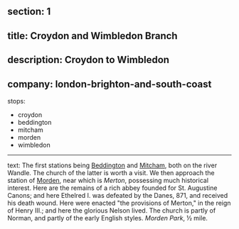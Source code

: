 ﻿section: 1
----
title:  Croydon and Wimbledon Branch
----
description: Croydon to Wimbledon
----
company: london-brighton-and-south-coast
----
stops:
- croydon
- beddington
- mitcham
- morden
- wimbledon
----
text: The first stations being [Beddington](/stations/beddington) and [Mitcham](/stations/mitcham), both on the river Wandle. The church of the latter is worth a visit. We then approach the station of [Morden](/stations/morden), near which is *Merton*, possessing much historical interest. Here are the remains of a rich abbey founded for St. Augustine Canons; and here Ethelred I. was defeated by the Danes, 871, and received his death wound. Here were enacted "the provisions of Merton," in the reign of Henry III.; and here the glorious Nelson lived. The church is partly of Norman, and partly of the early English styles. *Morden Park*, ½ mile.
